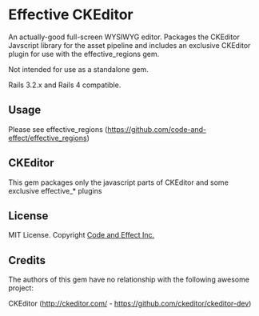 # Effective CKEditor

An actually-good full-screen WYSIWYG editor. Packages the CKEditor Javscript library for the asset pipeline and includes an exclusive CKEditor plugin for use with the effective_regions gem.

Not intended for use as a standalone gem.

Rails 3.2.x and Rails 4 compatible.

## Usage

Please see effective_regions (https://github.com/code-and-effect/effective_regions)

## CKEditor

This gem packages only the javascript parts of CKEditor and some exclusive effective_* plugins

## License

MIT License.  Copyright [Code and Effect Inc.](http://www.codeandeffect.com/)

## Credits

The authors of this gem have no relationship with the following awesome project:

CKEditor (http://ckeditor.com/ - https://github.com/ckeditor/ckeditor-dev)
